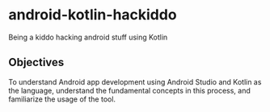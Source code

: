 # android-kotlin-hackiddo
Being a kiddo hacking android stuff using Kotlin

## Objectives
To understand Android app development using Android Studio and Kotlin as the language, 
understand the fundamental concepts in this process, 
and familiarize the usage of the tool.

